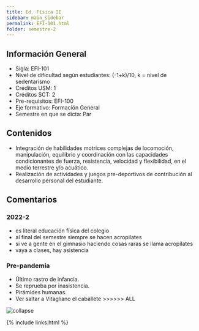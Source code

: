 ```yaml
---
title: Ed. Física II
sidebar: main_sidebar
permalink: EFI-101.html
folder: semestre-2
---
```


## Información General

- Sigla: EFI-101
- Nivel de dificultad según estudiantes: (-1+k)/10, k = nivel de sedentarismo
- Créditos USM: 1
- Créditos SCT: 2
- Pre-requisitos: EFI-100
- Eje formativo: Formación General
- Semestre en que se dicta: Par

## Contenidos

- Integración de habilidades motrices complejas de locomoción, manipulación, equilibrio y coordinación con las capacidades condicionantes de fuerza, resistencia, velocidad y flexibilidad, en el medio terrestre y/o acuático.
- Realización de actividades y juegos pre-deportivos de contribución al desarrollo personal del estudiante.

## Comentarios

### 2022-2

- es literal educación física del colegio
- al final del semestre siempre se hacen acropilates
- si ve a gente en el gimnasio haciendo cosas raras se llama acropilates
- vaya a clases, hay asistencia

### Pre-pandemia

- Último rastro de infancia.
- Se reprueba por inasistencia.
- Pirámides humanas.
- Ver saltar a Vitagliano el caballete \>\>\>\>\>\> ALL

<img src="images/semestre-2/efi.jpg" alt="collapse" height="auto">

{% include links.html %}
